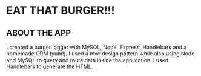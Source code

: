 # EAT THAT BURGER!!!

## ABOUT THE APP

I created a burger logger with MySQL, Node, Express, Handlebars and 
a homemade ORM (yum!). I used a mvc design pattern while also using 
Node and MySQL to query and route data inside the application.
I used Handlebars to generate the HTML.
